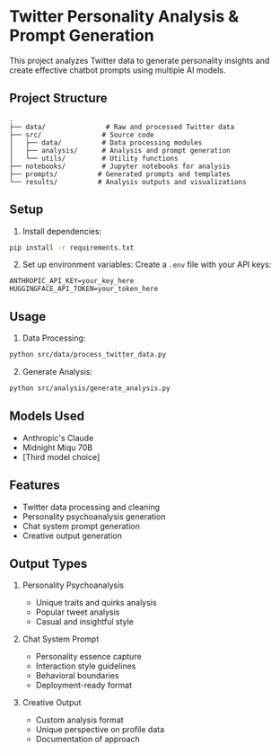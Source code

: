 # Twitter Personality Analysis & Prompt Generation

This project analyzes Twitter data to generate personality insights and create effective chatbot prompts using multiple AI models.

## Project Structure
```
.
├── data/               # Raw and processed Twitter data
├── src/               # Source code
│   ├── data/          # Data processing modules
│   ├── analysis/      # Analysis and prompt generation
│   └── utils/         # Utility functions
├── notebooks/         # Jupyter notebooks for analysis
├── prompts/          # Generated prompts and templates
└── results/          # Analysis outputs and visualizations
```

## Setup

1. Install dependencies:
```bash
pip install -r requirements.txt
```

2. Set up environment variables:
Create a `.env` file with your API keys:
```
ANTHROPIC_API_KEY=your_key_here
HUGGINGFACE_API_TOKEN=your_token_here
```

## Usage

1. Data Processing:
```bash
python src/data/process_twitter_data.py
```

2. Generate Analysis:
```bash
python src/analysis/generate_analysis.py
```

## Models Used
- Anthropic's Claude
- Midnight Miqu 70B
- [Third model choice]

## Features
- Twitter data processing and cleaning
- Personality psychoanalysis generation
- Chat system prompt generation
- Creative output generation

## Output Types
1. Personality Psychoanalysis
   - Unique traits and quirks analysis
   - Popular tweet analysis
   - Casual and insightful style

2. Chat System Prompt
   - Personality essence capture
   - Interaction style guidelines
   - Behavioral boundaries
   - Deployment-ready format

3. Creative Output
   - Custom analysis format
   - Unique perspective on profile data
   - Documentation of approach
``` 